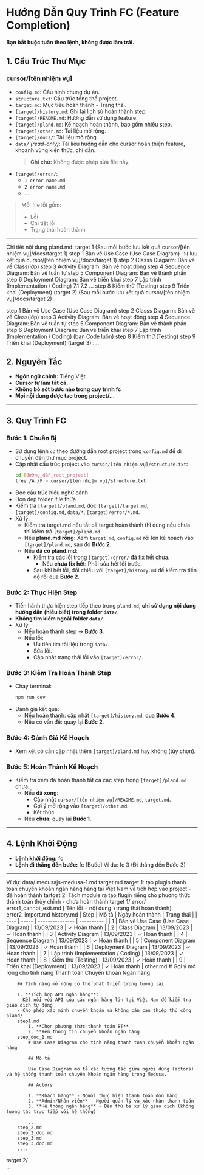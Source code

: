 # Hướng Dẫn Quy Trình FC (Feature Completion)

**Bạn bắt buộc tuân theo lệnh, không được làm trái.**

## 1. Cấu Trúc Thư Mục

### cursor/[tên nhiệm vụ]

- `config.md`: Cấu hình chung dự án.
- `structure.txt`: Cấu trúc tổng thể project.
- `target.md`: Mục tiêu hoàn thành - Trạng thái.
- `[target]/history.md`: Ghi lại lịch sử hoàn thành step.
- `[target]/README.md`: Hướng dẫn sử dụng feature.
- `[target]/pland.md`: Kế hoạch hoàn thành, bao gồm nhiều step.
- `[target]/other.md`: Tài liệu mở rộng.
- `[target]/docs/`: Tài liệu mở rộng.
- `data/` *(read-only)*: Tài liệu hướng dẫn cho cursor hoàn thiện feature, khoanh vùng kiến thức, chỉ dẫn.
  > **Ghi chú:** Không được phép sửa file này.
- `[target]/error/`:
  - `1 error name.md`
  - `2 error name.md`
  - ...
> Mỗi file lỗi gồm:
> - Lỗi
> - Chi tiết lỗi
> - Trạng thái hoàn thành

---
Chi tiết nội dung pland.md:
target 1 (Sau mỗi bước lưu kết quả cursor/[tên nhiệm vụ]/docs/target 1)
step 1 Bản vẽ Use Case (Use Case Diagram) ->( lưu kết quả cursor/[tên nhiệm vụ]/docs/target 1)
step 2 Classs Diagarm: Bản vẽ về Class(lớp)
step 3 Activity Diagram: Bản vẽ hoạt động
step 4 Sequence Diagram: Bản vẽ tuần tự
step 5 Component Diagram: Bản vẽ thành phần
step 6 Deployment Diagram: Bản vẽ triển khai
step 7 Lập trình (Implementation / Coding)
7.1
7.2
...
step 8 Kiểm thử (Testing)
step 9 Triển khai (Deployment)
(target 2) (Sau mỗi bước lưu kết quả cursor/[tên nhiệm vụ]/docs/target 2)

step 1 Bản vẽ Use Case (Use Case Diagram)
step 2 Classs Diagarm: Bản vẽ về Class(lớp)
step 3 Activity Diagram: Bản vẽ hoạt động
step 4 Sequence Diagram: Bản vẽ tuần tự
step 5 Component Diagram: Bản vẽ thành phần
step 6 Deployment Diagram: Bản vẽ triển khai
step 7 Lập trình (Implementation / Coding) (bạn Code luôn)
step 8 Kiểm thử (Testing)
step 9 Triển khai (Deployment)
(target 3)
....


## 2. Nguyên Tắc

- **Ngôn ngữ chính:** Tiếng Việt.
- **Cursor tự làm tất cả.**
- **Không bỏ sót bước nào trong quy trình fc**
- **Mọi nội dung được tao trong project/...**
---

## 3. Quy Trình FC

### Bước 1: Chuẩn Bị

- Sử dụng lệnh `cd` theo đường dẫn root project trong `config.md` để di chuyển đến thư mục project.
- Cập nhật cấu trúc project vào `cursor/[tên nhiệm vụ]/structure.txt`:
  ```bash
  cd [đường_dẫn_root_project]
  tree /A /F > cursor/[tên nhiệm vụ]/structure.txt
  ```
- Đọc cấu trúc hiểu nghữ cảnh
- Dọn dẹp folder, file thừa
- Kiểm tra `[target]/pland.md`, đọc `[target]/target.md`, `[target]/config.md`, `data/*`, `[target]/error/*.md`.
- Xử lý:
  - Kiểm tra target.md nếu tất cả target hoàn thành thì dùng nếu chưa thì kiểm trả `[target]/pland.md`
  - Nếu **pland.md rỗng**: Xem `target.md`, `config.md` rồi lên kế hoạch vào `[target]/pland.md`, sau đó **Bước 2**.
  - Nếu **đã có pland.md**:
    - Kiểm tra các lỗi trong `[target]/error/` đã fix hết chưa.
      - Nếu **chưa fix hết**: Phải sửa hết lỗi trước.
    - Sau khi hết lỗi, đối chiếu với `[target]/history.md` để kiểm tra tiến độ rồi qua **Bước 2**.

### Bước 2: Thực Hiện Step

- Tiến hành thực hiện step tiếp theo trong `pland.md`, **chỉ sử dụng nội dung hướng dẫn (hiểu biết) trong folder `data/`**.
- **Không tìm kiếm ngoài folder `data/`**.
- Xử lý:
  - Nếu hoàn thành step → **Bước 3**.
  - Nếu lỗi:
    - Ưu tiên tìm tài liệu trong `data/`.
    - Sửa lỗi.
    - Cập nhật trạng thái lỗi vào `[target]/error/`.

### Bước 3: Kiểm Tra Hoàn Thành Step

- Chạy terminal:
  ```bash
  npm run dev
  ```
- Đánh giá kết quả:
  - Nếu hoàn thành: cập nhật `[target]/history.md`, qua **Bước 4**.
  - Nếu có vấn đề: quay lại **Bước 2**.

### Bước 4: Đánh Giá Kế Hoạch

- Xem xét có cần cập nhật thêm `[target]/pland.md` hay không (tùy chọn).

### Bước 5: Hoàn Thành Kế Hoạch

- Kiểm tra xem đã hoàn thành tất cả các step trong `[target]/pland.md` chưa:
  - Nếu **đã xong**:
    - Cập nhật `cursor/[tên nhiệm vụ]/README.md`, `target.md`.
    - Gợi ý mở rộng vào `[target]/other.md`.
    - Kết thúc.
  - Nếu **chưa**: quay lại **Bước 1**.

---

## 4. Lệnh Khởi Động

- **Lệnh khởi động:**
  fc
- **Lệnh đi thẳng đến bước:**
  fc [Bước]
  Ví dụ: fc 3 (Đi thẳng đến Bước 3)

--- 


Ví dụ:
data/
    medusajs-medusa-1.md
target.md
    target 1: tạo plugin thanh toán chuyển khoản ngân hàng hàng tại Việt Nam vầ tích hơp vào project - đã hoàn thành
    tartget 2: Tách module ra tạo flugin riềng cho phương thức thành toán thùy chỉnh - chưa hoàn thành
target 1/
    error/
        error1_cannot_exit.md [ Tên lỗi + nội dung +trạng thái hoàn thành]    
        error2_import.md 
    history.md
        | Step | Mô tả | Ngày hoàn thành | Trạng thái |
        | ---- | ----- | --------------- | ---------- |
        | 1 | Bản vẽ Use Case (Use Case Diagram) | 13/09/2023 | ✓ Hoàn thành |
        | 2 | Class Diagram | 13/09/2023 | ✓ Hoàn thành |
        | 3 | Activity Diagram | 13/09/2023 | ✓ Hoàn thành |
        | 4 | Sequence Diagram | 13/09/2023 | ✓ Hoàn thành |
        | 5 | Component Diagram | 13/09/2023 | ✓ Hoàn thành |
        | 6 | Deployment Diagram | 13/09/2023 | ✓ Hoàn thành |
        | 7 | Lập trình (Implementation / Coding) | 13/09/2023 | ✓ Hoàn thành |
        | 8 | Kiểm thử (Testing) | 13/09/2023 | ✓ Hoàn thành |
        | 9 | Triển khai (Deployment) | 13/09/2023 | ✓ Hoàn thành |
    other.md
        # Gợi ý mở rộng cho tính năng Thanh toán Chuyển khoản Ngân hàng

        ## Tính năng mở rộng có thể phát triển trong tương lai

        1. **Tích hợp API ngân hàng**:
        - Kết nối với API của các ngân hàng lớn tại Việt Nam để kiểm tra giao dịch tự động
        - Cho phép xác minh chuyển khoản mà không cần can thiệp thủ công
    pland/
        step1.md
            1. **Chọn phương thức thanh toán BT**
            2. **Xem thông tin chuyển khoản ngân hàng
        step_doc_1.md
            # Use Case Diagram cho tính năng thanh toán chuyển khoản ngân hàng

            ## Mô tả

            Use Case Diagram mô tả các tương tác giữa người dùng (actors) và hệ thống thanh toán chuyển khoản ngân hàng trong Medusa.

            ## Actors

            1. **Khách hàng** - Người thực hiện thanh toán đơn hàng
            2. **Admin/Nhân viên** - Người quản lý và xác nhận thanh toán
            3. **Hệ thống ngân hàng** - Bên thứ ba xử lý giao dịch (không tương tác trực tiếp với hệ thống)

            ...
        step_2.md
        step_2_doc.md
        step_3.md
        step_3_doc.md
        ....
target 2/  
        ...
